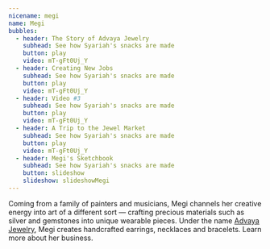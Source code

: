 ```yaml
---
nicename: megi
name: Megi
bubbles:
  - header: The Story of Advaya Jewelry
    subhead: See how Syariah's snacks are made
    button: play
    video: mT-gFt0Uj_Y
  - header: Creating New Jobs   
    subhead: See how Syariah's snacks are made
    button: play
    video: mT-gFt0Uj_Y
  - header: Video #3
    subhead: See how Syariah's snacks are made
    button: play
    video: mT-gFt0Uj_Y
  - header: A Trip to the Jewel Market
    subhead: See how Syariah's snacks are made
    button: play
    video: mT-gFt0Uj_Y
  - header: Megi's Sketchbook
    subhead: See how Syariah's snacks are made
    button: slideshow
    slideshow: slideshowMegi
---
```


Coming from a family of painters and musicians, Megi channels her creative energy into art of a different sort — crafting precious materials such as silver and gemstones into unique wearable pieces. Under the name <a href="http://advayajewel.com/" target="_blank">Advaya Jewelry</a>, Megi creates handcrafted earrings, necklaces and bracelets. Learn more about her business.